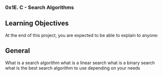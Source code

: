 ### 0x1E. C - Search Algorithms

## Learning Objectives
At the end of this project, you are expected to be able to explain to anyone:

## General

What is a search algorithm
what is a linear search
what is a binary search
what is the best search algorithm to use depending on your needs
